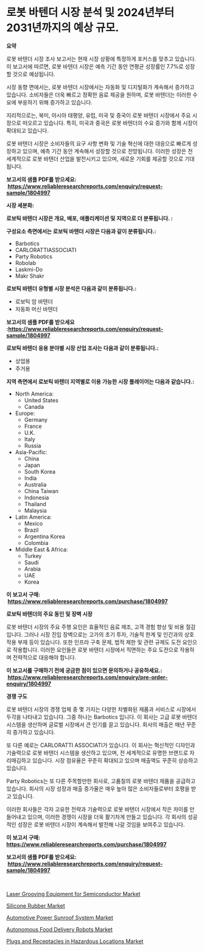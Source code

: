 <p><h1>로봇 바텐더 시장 분석 및 2024년부터 2031년까지의 예상 규모.</h1></p><p><strong>요약</strong></p>
<p><p>로봇 바텐더 시장 조사 보고서는 현재 시장 상황에 특정하게 포커스를 맞추고 있습니다. 이 보고서에 따르면, 로봇 바텐더 시장은 예측 기간 동안 연평균 성장률인 7.7%로 성장할 것으로 예상됩니다. </p><p>시장 동향 면에서는, 로봇 바텐더 시장에서는 자동화 및 디지털화가 계속해서 증가하고 있습니다. 소비자들은 더욱 빠르고 정확한 음료 제공을 원하며, 로봇 바텐더는 이러한 수요에 부응하기 위해 증가하고 있습니다.</p><p>지리적으로는, 북미, 아시아 태평양, 유럽, 미국 및 중국이 로봇 바텐더 시장에서 주요 시장으로 떠오르고 있습니다. 특히, 미국과 중국은 로봇 바텐더의 수요 증가와 함께 시장이 확대되고 있습니다.</p><p>로봇 바텐더 시장은 소비자들의 요구 사항 변화 및 기술 혁신에 대한 대응으로 빠르게 성장하고 있으며, 예측 기간 동안 계속해서 성장할 것으로 전망됩니다. 이러한 성장은 전 세계적으로 로봇 바텐더 산업을 발전시키고 있으며, 새로운 기회를 제공할 것으로 기대됩니다.</p></p>
<p><strong>보고서의 샘플 PDF를 받으세요: &nbsp;<a href="https://www.reliableresearchreports.com/enquiry/request-sample/1804997">https://www.reliableresearchreports.com/enquiry/request-sample/1804997</a></strong></p>
<p><strong>시장 세분화:</strong></p>
<p><strong> 로보틱 바텐더 시장은 개요, 배포, 애플리케이션 및 지역으로 더 분류됩니다. :</strong></p>
<p><strong>구성요소 측면에서는 로보틱 바텐더 시장은 다음과 같이 분류됩니다.:</strong></p>
<p><ul><li>Barbotics</li><li>CARLORATTIASSOCIATI</li><li>Party Robotics</li><li>Robolab</li><li>Laskmi-Do</li><li>Makr Shakr</li></ul></p>
<p><strong> 로보틱 바텐더 유형별 시장 분석은 다음과 같이 분류됩니다.:</strong></p>
<p><ul><li>로보틱 암 바텐더</li><li>자동화 머신 바텐더</li></ul></p>
<p><strong>보고서의 샘플 PDF를 받으세요 :<a href="https://www.reliableresearchreports.com/enquiry/request-sample/1804997">https://www.reliableresearchreports.com/enquiry/request-sample/1804997</a></strong></p>
<p><strong> 로보틱 바텐더 응용 분야별 시장 산업 조사는 다음과 같이 분류됩니다.:</strong></p>
<p><ul><li>상업용</li><li>주거용</li></ul></p>
<p><strong>지역 측면에서 로보틱 바텐더 지역별로 이용 가능한 시장 플레이어는 다음과 같습니다.:</strong></p>
<p><ul>
    <li>
        North America:
        <ul>
            <li>United States</li>
            <li>Canada</li>
        </ul>
    </li>
    <li>
        Europe:
        <ul>
            <li>Germany</li>
            <li>France</li>
            <li>U.K.</li>
            <li>Italy</li>
            <li>Russia</li>
        </ul>
    </li>
    <li>
        Asia-Pacific:
        <ul>
            <li>China</li>
            <li>Japan</li>
            <li>South Korea</li>
            <li>India</li>
            <li>Australia</li>
            <li>China Taiwan</li>
            <li>Indonesia</li>
            <li>Thailand</li>
            <li>Malaysia</li>
        </ul>
    </li>
    <li>
        Latin America:
        <ul>
            <li>Mexico</li>
            <li>Brazil</li>
            <li>Argentina Korea</li>
            <li>Colombia</li>
        </ul>
    </li>
    <li>
        Middle East & Africa:
        <ul>
            <li>Turkey</li>
            <li>Saudi</li>
            <li>Arabia</li>
            <li>UAE</li>
            <li>Korea</li>
        </ul>
    </li>
    </ul></p>
<p><strong>이 보고서 구매: &nbsp;<a href="https://www.reliableresearchreports.com/purchase/1804997">https://www.reliableresearchreports.com/purchase/1804997</a></strong></p>
<p><strong>로보틱 바텐더의 주요 동인 및 장벽 시장</strong></p>
<p><p>로봇 바텐더 시장의 주요 주행 요인은 효율적인 음료 제조, 고객 경험 향상 및 비용 절감입니다. 그러나 시장 진입 장벽으로는 고가의 초기 투자, 기술적 한계 및 인간과의 상호작용 부재 등이 있습니다. 또한 인프라 구축 문제, 법적 제한 및 관련 규제도 도전 요인으로 작용합니다. 이러한 요인들은 로봇 바텐더 시장에서 직면하는 주요 도전으로 작용하며 전략적으로 대응해야 합니다.</p></p>
<p><strong>이 보고서를 구매하기 전에 궁금한 점이 있으면 문의하거나 공유하세요.: &nbsp;<a href="https://www.reliableresearchreports.com/enquiry/pre-order-enquiry/1804997">https://www.reliableresearchreports.com/enquiry/pre-order-enquiry/1804997</a></strong></p>
<p><strong>경쟁 구도</strong></p>
<p><p>로봇 바텐더 시장의 경쟁 업체 중 몇 가지는 다양한 차별화된 제품과 서비스로 시장에서 두각을 나타내고 있습니다. 그중 하나는 Barbotics 입니다. 이 회사는 고급 로봇 바텐더 시스템을 생산하며 글로벌 시장에서 큰 인기를 끌고 있습니다. 회사의 매출은 매년 꾸준히 증가하고 있습니다. </p><p>또 다른 예로는 CARLORATTI ASSOCIATI가 있습니다. 이 회사는 혁신적인 디자인과 기술력으로 로봇 바텐더 시스템을 생산하고 있으며, 전 세계적으로 유명한 브랜드로 자리매김하고 있습니다. 시장 점유율은 꾸준히 확대되고 있으며 매출액도 꾸준히 상승하고 있습니다.</p><p>Party Robotics는 또 다른 주목할만한 회사로, 고품질의 로봇 바텐더 제품을 공급하고 있습니다. 회사의 시장 성장과 매출 증가율은 매우 높아 많은 소비자들로부터 호평을 받고 있습니다.</p><p>이러한 회사들은 각자 고유한 전략과 기술력으로 로봇 바텐더 시장에서 작은 차이를 만들어내고 있으며, 이러한 경쟁이 시장을 더욱 활기차게 만들고 있습니다. 각 회사의 성공적인 성장은 로봇 바텐더 시장이 계속해서 발전해 나갈 것임을 보여주고 있습니다.</p></p>
<p><strong>이 보고서 구매: &nbsp; <a href="https://www.reliableresearchreports.com/purchase/1804997">https://www.reliableresearchreports.com/purchase/1804997</a></strong></p>
<p><strong>보고서의 샘플 PDF를 받으세요: &nbsp;<a href="https://www.reliableresearchreports.com/enquiry/request-sample/1804997">https://www.reliableresearchreports.com/enquiry/request-sample/1804997</a></strong><strong></strong></p>
<p>&nbsp;</p>
<p><p><a href="https://chivalrous-flock-a86.notion.site/Laser-Grooving-Equipment-for-Semiconductor-Market-Provides-Detailed-Segmentation-of-this-Market-base-5a4db85a88b443e39906cec1be19f13c">Laser Grooving Equipment for Semiconductor Market</a></p><p><a href="https://view.publitas.com/reportprime-1/silicone-rubber-market-size-growth-and-forecast-from-2024-2031/">Silicone Rubber Market</a></p><p><a href="https://faithful-glue-af3.notion.site/Automotive-Power-Sunroof-System-Market-Research-Report-Unlocks-Analysis-on-the-Market-Financial-Stat-66e73fb515aa4d76b8272b5c68416323">Automotive Power Sunroof System Market</a></p><p><a href="https://issuu.com/reportprime-2/docs/autonomous-food-delivery-robots-market-size-2030.p">Autonomous Food Delivery Robots Market</a></p><p><a href="https://issuu.com/reportprime-2/docs/plugs-and-receptacles-in-hazardous-locations-marke">Plugs and Receptacles in Hazardous Locations Market</a></p></p>